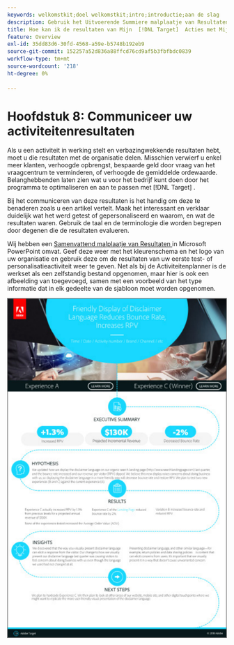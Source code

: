 ```yaml
---
keywords: welkomstkit;doel welkomstkit;intro;introductie;aan de slag
description: Gebruik het Uitvoerende Summiere malplaatje van Resultaten helpen u uw successen met uw Adobe  [!DNL Target]  activiteiten meedelen.
title: Hoe kan ik de resultaten van Mijn  [!DNL Target]  Acties met Mijn Organisatie delen?
feature: Overview
exl-id: 35dd83d6-30fd-4568-a59e-b5748b192eb9
source-git-commit: 152257a52d836a88ffcd76cd9af5b3fbfbdc0839
workflow-type: tm+mt
source-wordcount: '218'
ht-degree: 0%

---
```


# Hoofdstuk 8: Communiceer uw activiteitenresultaten

Als u een activiteit in werking stelt en verbazingwekkende resultaten hebt, moet u die resultaten met de organisatie delen. Misschien verwierf u enkel meer klanten, verhoogde opbrengst, bespaarde geld door vraag van het vraagcentrum te verminderen, of verhoogde de gemiddelde ordewaarde. Belanghebbenden laten zien wat u voor het bedrijf kunt doen door het programma te optimaliseren en aan te passen met [!DNL Target] .

Bij het communiceren van deze resultaten is het handig om deze te benaderen zoals u een artikel vertelt. Maak het interessant en verklaar duidelijk wat het werd getest of gepersonaliseerd en waarom, en wat de resultaten waren. Gebruik de taal en de terminologie die worden begrepen door degenen die de resultaten evalueren.

Wij hebben een [ Samenvattend malplaatje van Resultaten ](/help/main/assets/executive-summary.zip) in Microsoft PowerPoint omvat. Geef deze weer met het kleurenschema en het logo van uw organisatie en gebruik deze om de resultaten van uw eerste test- of personalisatieactiviteit weer te geven. Net als bij de Activiteitenplanner is de werkset als een zelfstandig bestand opgenomen, maar hier is ook een afbeelding van toegevoegd, samen met een voorbeeld van het type informatie dat in elk gedeelte van de sjabloon moet worden opgenomen.

![ Uitvoerend Samenvattend rapport ](/help/main/c-intro/assets/executive-summary-report.png)
